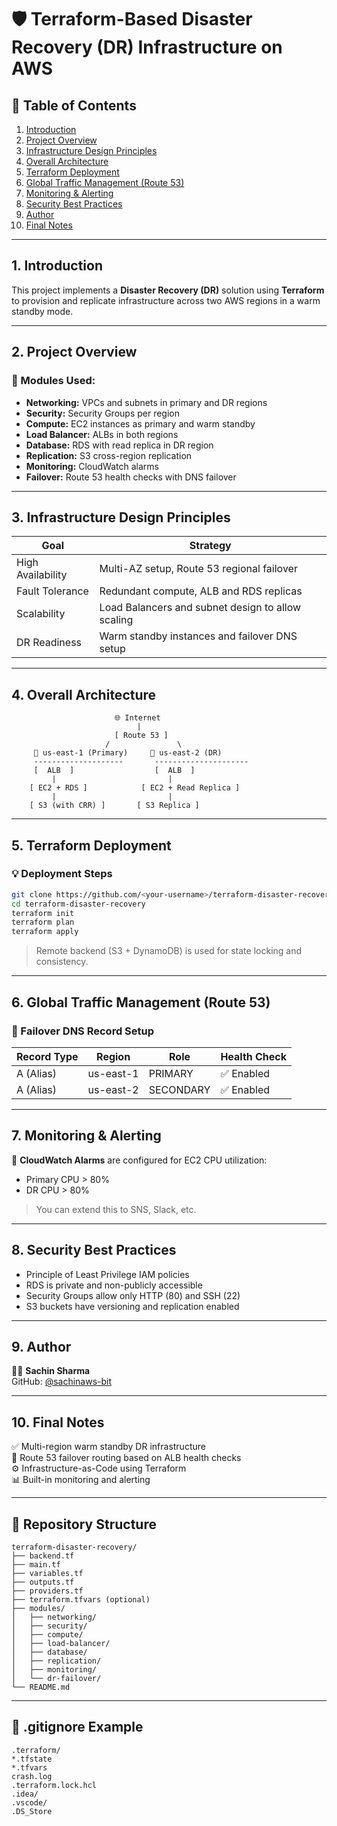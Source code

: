 
# 🛡️ Terraform-Based Disaster Recovery (DR) Infrastructure on AWS

## 📍 Table of Contents

1. [Introduction](#1-introduction)  
2. [Project Overview](#2-project-overview)  
3. [Infrastructure Design Principles](#3-infrastructure-design-principles)  
4. [Overall Architecture](#4-overall-architecture)  
5. [Terraform Deployment](#5-terraform-deployment)  
6. [Global Traffic Management (Route 53)](#6-global-traffic-management-route-53)  
7. [Monitoring & Alerting](#7-monitoring--alerting)  
8. [Security Best Practices](#8-security-best-practices)  
9. [Author](#9-author)  
10. [Final Notes](#10-final-notes)  

---

## 1. Introduction

This project implements a **Disaster Recovery (DR)** solution using **Terraform** to provision and replicate infrastructure across two AWS regions in a warm standby mode.

---

## 2. Project Overview

### 🧱 Modules Used:
- **Networking:** VPCs and subnets in primary and DR regions
- **Security:** Security Groups per region
- **Compute:** EC2 instances as primary and warm standby
- **Load Balancer:** ALBs in both regions
- **Database:** RDS with read replica in DR region
- **Replication:** S3 cross-region replication
- **Monitoring:** CloudWatch alarms
- **Failover:** Route 53 health checks with DNS failover

---

## 3. Infrastructure Design Principles

| Goal               | Strategy                                                                 |
|--------------------|--------------------------------------------------------------------------|
| High Availability  | Multi-AZ setup, Route 53 regional failover                               |
| Fault Tolerance    | Redundant compute, ALB and RDS replicas                                  |
| Scalability        | Load Balancers and subnet design to allow scaling                        |
| DR Readiness       | Warm standby instances and failover DNS setup                            |

---

## 4. Overall Architecture

```
                       🌐 Internet
                            |
                       [ Route 53 ]
                     /               \
     📍 us-east-1 (Primary)     📍 us-east-2 (DR)
     --------------------       ---------------------
     [  ALB  ]                  [  ALB  ]
         |                         |
    [ EC2 + RDS ]            [ EC2 + Read Replica ]
         |                         |
    [ S3 (with CRR) ]       [ S3 Replica ]
```

---

## 5. Terraform Deployment

### 💡 Deployment Steps

```bash
git clone https://github.com/<your-username>/terraform-disaster-recovery.git
cd terraform-disaster-recovery
terraform init
terraform plan
terraform apply
```

> Remote backend (S3 + DynamoDB) is used for state locking and consistency.

---

## 6. Global Traffic Management (Route 53)

### 🧠 Failover DNS Record Setup

| Record Type | Region     | Role     | Health Check |
|-------------|------------|----------|--------------|
| A (Alias)   | us-east-1  | PRIMARY  | ✅ Enabled   |
| A (Alias)   | us-east-2  | SECONDARY| ✅ Enabled   |

---

## 7. Monitoring & Alerting

🔔 **CloudWatch Alarms** are configured for EC2 CPU utilization:

- Primary CPU > 80%
- DR CPU > 80%

> You can extend this to SNS, Slack, etc.

---

## 8. Security Best Practices

- Principle of Least Privilege IAM policies
- RDS is private and non-publicly accessible
- Security Groups allow only HTTP (80) and SSH (22)
- S3 buckets have versioning and replication enabled

---

## 9. Author

👨‍💻 **Sachin Sharma**  
GitHub: [@sachinaws-bit](https://github.com/sachinaws-bit)

---

## 10. Final Notes

✅ Multi-region warm standby DR infrastructure  
🔁 Route 53 failover routing based on ALB health checks  
⚙️ Infrastructure-as-Code using Terraform  
📊 Built-in monitoring and alerting

---

## 📁 Repository Structure

```
terraform-disaster-recovery/
├── backend.tf
├── main.tf
├── variables.tf
├── outputs.tf
├── providers.tf
├── terraform.tfvars (optional)
├── modules/
│   ├── networking/
│   ├── security/
│   ├── compute/
│   ├── load-balancer/
│   ├── database/
│   ├── replication/
│   ├── monitoring/
│   └── dr-failover/
└── README.md
```

---

## 🧾 .gitignore Example

```
.terraform/
*.tfstate
*.tfvars
crash.log
.terraform.lock.hcl
.idea/
.vscode/
.DS_Store
```
